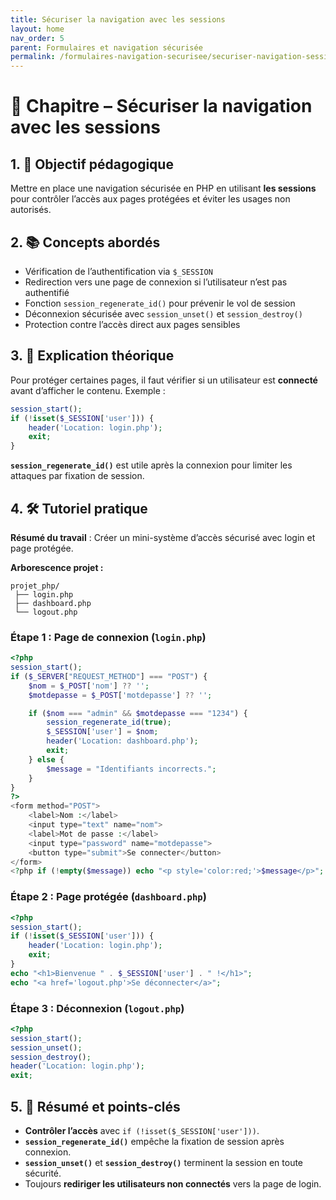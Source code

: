 ```yaml
---
title: Sécuriser la navigation avec les sessions
layout: home
nav_order: 5
parent: Formulaires et navigation sécurisée
permalink: /formulaires-navigation-securisee/securiser-navigation-sessions/
---
```


# 📘 Chapitre – Sécuriser la navigation avec les sessions

## 1. 🎯 Objectif pédagogique

Mettre en place une navigation sécurisée en PHP en utilisant **les sessions** pour contrôler l’accès aux pages protégées et éviter les usages non autorisés.

## 2. 📚 Concepts abordés

* Vérification de l’authentification via `$_SESSION`
* Redirection vers une page de connexion si l’utilisateur n’est pas authentifié
* Fonction `session_regenerate_id()` pour prévenir le vol de session
* Déconnexion sécurisée avec `session_unset()` et `session_destroy()`
* Protection contre l’accès direct aux pages sensibles

## 3. 🧠 Explication théorique

Pour protéger certaines pages, il faut vérifier si un utilisateur est **connecté** avant d’afficher le contenu.
Exemple :

```php
session_start();
if (!isset($_SESSION['user'])) {
    header('Location: login.php');
    exit;
}
```

**`session_regenerate_id()`** est utile après la connexion pour limiter les attaques par fixation de session.

## 4. 🛠 Tutoriel pratique

**Résumé du travail** : Créer un mini-système d’accès sécurisé avec login et page protégée.

**Arborescence projet :**

```
projet_php/
 ├── login.php
 ├── dashboard.php
 └── logout.php
```

### Étape 1 : Page de connexion (`login.php`)

```php
<?php
session_start();
if ($_SERVER["REQUEST_METHOD"] === "POST") {
    $nom = $_POST['nom'] ?? '';
    $motdepasse = $_POST['motdepasse'] ?? '';

    if ($nom === "admin" && $motdepasse === "1234") {
        session_regenerate_id(true);
        $_SESSION['user'] = $nom;
        header('Location: dashboard.php');
        exit;
    } else {
        $message = "Identifiants incorrects.";
    }
}
?>
<form method="POST">
    <label>Nom :</label>
    <input type="text" name="nom">
    <label>Mot de passe :</label>
    <input type="password" name="motdepasse">
    <button type="submit">Se connecter</button>
</form>
<?php if (!empty($message)) echo "<p style='color:red;'>$message</p>"; ?>
```

### Étape 2 : Page protégée (`dashboard.php`)

```php
<?php
session_start();
if (!isset($_SESSION['user'])) {
    header('Location: login.php');
    exit;
}
echo "<h1>Bienvenue " . $_SESSION['user'] . " !</h1>";
echo "<a href='logout.php'>Se déconnecter</a>";
```

### Étape 3 : Déconnexion (`logout.php`)

```php
<?php
session_start();
session_unset();
session_destroy();
header('Location: login.php');
exit;
```

## 5. 🧾 Résumé et points-clés

* **Contrôler l’accès** avec `if (!isset($_SESSION['user']))`.
* **`session_regenerate_id()`** empêche la fixation de session après connexion.
* **`session_unset()`** et **`session_destroy()`** terminent la session en toute sécurité.
* Toujours **rediriger les utilisateurs non connectés** vers la page de login.
